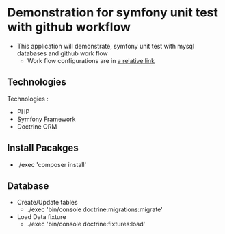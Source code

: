 
# Demonstration for symfony unit test with github workflow
- This application will demonstrate, symfony unit test with mysql databases and github work flow
   - Work flow configurations are in 
        [a relative link](.github/workflows/docker-image-unitest.yml)
## Technologies 

Technologies : 
- PHP
- Symfony Framework
- Doctrine ORM

## Install Pacakges
- ./exec 'composer install'

## Database
-  Create/Update tables
    - ./exec 'bin/console doctrine:migrations:migrate'
-  Load Data fixture
    -  ./exec 'bin/console doctrine:fixtures:load'